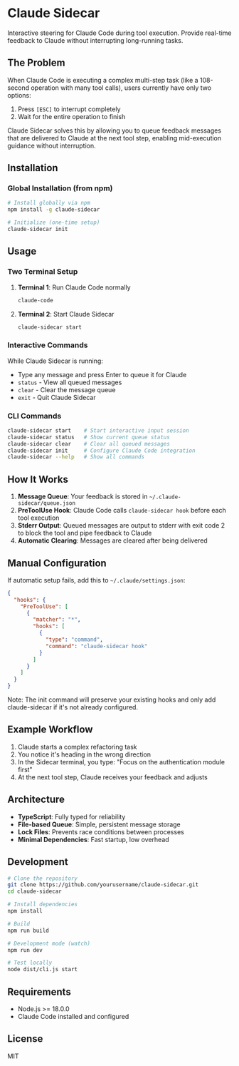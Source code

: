# Claude Sidecar

Interactive steering for Claude Code during tool execution. Provide real-time feedback to Claude without interrupting long-running tasks.

## The Problem

When Claude Code is executing a complex multi-step task (like a 108-second operation with many tool calls), users currently have only two options:

1. Press `[ESC]` to interrupt completely
2. Wait for the entire operation to finish

Claude Sidecar solves this by allowing you to queue feedback messages that are delivered to Claude at the next tool step, enabling mid-execution guidance without interruption.

## Installation

### Global Installation (from npm)

```bash
# Install globally via npm
npm install -g claude-sidecar

# Initialize (one-time setup)
claude-sidecar init
```

## Usage

### Two Terminal Setup

1. **Terminal 1**: Run Claude Code normally

   ```bash
   claude-code
   ```

2. **Terminal 2**: Start Claude Sidecar
   ```bash
   claude-sidecar start
   ```

### Interactive Commands

While Claude Sidecar is running:

- Type any message and press Enter to queue it for Claude
- `status` - View all queued messages
- `clear` - Clear the message queue
- `exit` - Quit Claude Sidecar

### CLI Commands

```bash
claude-sidecar start    # Start interactive input session
claude-sidecar status   # Show current queue status
claude-sidecar clear    # Clear all queued messages
claude-sidecar init     # Configure Claude Code integration
claude-sidecar --help   # Show all commands
```

## How It Works

1. **Message Queue**: Your feedback is stored in `~/.claude-sidecar/queue.json`
2. **PreToolUse Hook**: Claude Code calls `claude-sidecar hook` before each tool execution
3. **Stderr Output**: Queued messages are output to stderr with exit code 2 to block the tool and pipe feedback to Claude
4. **Automatic Clearing**: Messages are cleared after being delivered

## Manual Configuration

If automatic setup fails, add this to `~/.claude/settings.json`:

```json
{
  "hooks": {
    "PreToolUse": [
      {
        "matcher": "*",
        "hooks": [
          {
            "type": "command",
            "command": "claude-sidecar hook"
          }
        ]
      }
    ]
  }
}
```

Note: The init command will preserve your existing hooks and only add claude-sidecar if it's not already configured.

## Example Workflow

1. Claude starts a complex refactoring task
2. You notice it's heading in the wrong direction
3. In the Sidecar terminal, you type: "Focus on the authentication module first"
4. At the next tool step, Claude receives your feedback and adjusts

## Architecture

- **TypeScript**: Fully typed for reliability
- **File-based Queue**: Simple, persistent message storage
- **Lock Files**: Prevents race conditions between processes
- **Minimal Dependencies**: Fast startup, low overhead

## Development

```bash
# Clone the repository
git clone https://github.com/yourusername/claude-sidecar.git
cd claude-sidecar

# Install dependencies
npm install

# Build
npm run build

# Development mode (watch)
npm run dev

# Test locally
node dist/cli.js start
```

## Requirements

- Node.js >= 18.0.0
- Claude Code installed and configured

## License

MIT
